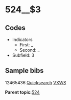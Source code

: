 # 524\_\_$3

## Codes

-   Indicators
    -   First: \_
    -   Second: \_
-   Subfield: 3

## Sample bibs

12465436 [Quicksearch](https://search.library.yale.edu/catalog/12465436) [VXWS](http://prodorbis.library.yale.edu:7014/vxws/GetHoldingsService?bibId=12465436)

**Parent topic:**[524](../../tags/524/524.md)


